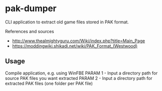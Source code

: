 # pak-dumper
CLI application to extract old game files stored in PAK format.

References and sources
- http://www.thealmightyguru.com/Wiki/index.php?title=Main_Page
- https://moddingwiki.shikadi.net/wiki/PAK_Format_(Westwood)

## Usage
Compile application, e.g. using WinFBE
PARAM 1 - Input a directory path for source PAK files you want extracted
PARAM 2 - Input a directory path for extracted PAK files (one folder per PAK file)
